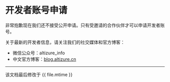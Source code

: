 # 开发者账号申请

非常抱歉现在我们还不接受公开申请。只有受邀请的合作伙伴才可以申请开发者账号。

关于最新的开发者信息，请关注我们的社交媒体和官方博客：

* 微信公众号：altizure_info
* 中文官方博客：[blog.altizure.cn](https://blog.altizure.cn)

---

该文档最后修改于 {{ file.mtime }}
